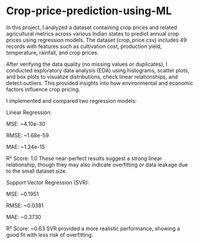 # Crop-price-prediction-using-ML
In this project, I analyzed a dataset containing crop prices and related agricultural metrics across various Indian states to predict annual crop prices using regression models. The dataset (crop_price.csv) includes 49 records with features such as cultivation cost, production yield, temperature, rainfall, and crop prices.

After verifying the data quality (no missing values or duplicates), I conducted exploratory data analysis (EDA) using histograms, scatter plots, and box plots to visualize distributions, check linear relationships, and detect outliers. This provided insights into how environmental and economic factors influence crop pricing.

I implemented and compared two regression models:

Linear Regression:

MSE: ~4.10e-30

RMSE: ~1.68e-59

MAE: ~1.24e-15

R² Score: 1.0
These near-perfect results suggest a strong linear relationship, though they may also indicate overfitting or data leakage due to the small dataset size.

Support Vector Regression (SVR):

MSE: ~0.1951

RMSE: ~0.0381

MAE: ~0.3730

R² Score: ~0.63
SVR provided a more realistic performance, showing a good fit with less risk of overfitting.
